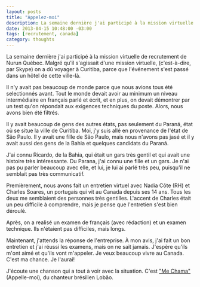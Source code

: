 ```yaml
---
layout: posts
title: "Appelez-moi"
description: La semaine dernière j'ai participé à la mission virtuelle de recrutement de Nurun Québec. Malgré qu'il s'agissait d'une mission virtuelle, (c'est-à-dire, par Skype) on a dû voyager à Curitiba, parce que l'événement s'est passé dans un hôtel de cette ville-là.
date: 2013-04-15 10:48:00 -03:00
tags: [recrutement, canada]
category: thoughts
---
```


La semaine dernière j'ai participé à la mission virtuelle de recrutement de Nurun Québec. Malgré qu'il s'agissait d'une mission virtuelle, (c'est-à-dire, par Skype) on a dû voyager à Curitiba, parce que l'événement s'est passé dans un hôtel de cette ville-là.

Il n'y avait pas beaucoup de monde parce que nous avions tous été selectionnés avant. Tout le monde devait avoir au minimum un niveau intermédiaire en français parlé et écrit, et en plus, on devait démontrer par un test qu'on répondait aux exigences techniques du poste. Alors, nous avons bien été filtrés.

Il y avait beaucoup de gens des autres états, pas seulement du Paraná, état où se situe la ville de Curitiba. Moi, j'y suis allé en provenance de l'état de São Paulo. Il y avait une fille de São Paulo, mais nous n'avons pas jasé et il y avait aussi des gens de la Bahia et quelques candidats du Paraná.

J'ai connu Ricardo, de la Bahia, qui était un gars très gentil et qui avait une histoire très intéressante. Du Parana, j'ai connu une fille et un gars. Je n'ai pas pu parler beaucoup avec elle, et lui, je lui ai parlé très peu, puisqu'il ne semblait pas très communicatif.

Premièrement, nous avons fait un entretien virtuel avec Nadia Côte (RH) et Charles Soares, un portugais qui vit au Canada depuis ses 14 ans. Tous les deux me semblaient des personnes très gentilles. L'accent de Charles était un peu difficile à comprendre, mais je pense que l'entretien s'est bien déroulé.

Après, on a realisé un examen de français (avec rédaction) et un examen technique. Ils n'étaient pas difficiles, mais longs.

Maintenant, j'attends la réponse de l'entreprise. À mon avis, j'ai fait un bon entretien et j'ai réussi les examens, mais on ne sait jamais. J'espère qu'ils m'ont aimé et qu'ils vont m'appeler. Je veux beaucoup vivre au Canada. C'est ma chance. Je l'aurai!

J'écoute une chanson qui a tout à voir avec la situation. C'est ["Me Chama"](http://www.youtube.com/watch?v=1Dg1_8OWAkI) (Appelle-moi), du chanteur brésilien Lobão.